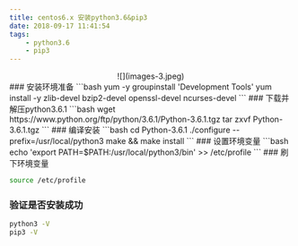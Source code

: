 ```yaml
---
title: centos6.x 安装python3.6&pip3
date: 2018-09-17 11:41:54
tags:
    - python3.6
    - pip3
---
```

<center>![](images-3.jpeg)</center>
### 安装环境准备
```bash
yum -y groupinstall 'Development Tools'
yum install -y zlib-devel bzip2-devel  openssl-devel ncurses-devel
```
### 下载并解压python3.6.1
```bash
wget https://www.python.org/ftp/python/3.6.1/Python-3.6.1.tgz
tar zxvf  Python-3.6.1.tgz
```
### 编译安装
```bash
cd Python-3.6.1
./configure --prefix=/usr/local/python3
make && make install
```
### 设置环境变量
```bash
echo 'export PATH=$PATH:/usr/local/python3/bin' >> /etc/profile
```
### 刷下环境变量

```bash
source /etc/profile
```
### 验证是否安装成功
```bash
python3 -V
pip3 -V
```

